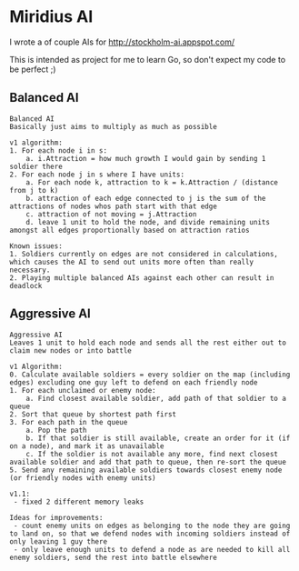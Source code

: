 Miridius AI
==

I wrote a of couple AIs for http://stockholm-ai.appspot.com/

This is intended as project for me to learn Go, so don't expect my code to be perfect ;)

Balanced AI
--

    Balanced AI
    Basically just aims to multiply as much as possible
    
    v1 algorithm:
    1. For each node i in s:
    	a. i.Attraction = how much growth I would gain by sending 1 soldier there
    2. For each node j in s where I have units:
    	a. For each node k, attraction to k = k.Attraction / (distance from j to k)
    	b. attraction of each edge connected to j is the sum of the attractions of nodes whos path start with that edge
    	c. attraction of not moving = j.Attraction
    	d. leave 1 unit to hold the node, and divide remaining units amongst all edges proportionally based on attraction ratios
    
    Known issues:
    1. Soldiers currently on edges are not considered in calculations, which causes the AI to send out units more often than really necessary.
    2. Playing multiple balanced AIs against each other can result in deadlock

Aggressive AI
--

    Aggressive AI
    Leaves 1 unit to hold each node and sends all the rest either out to claim new nodes or into battle
    
    v1 Algorithm:
    0. Calculate available soldiers = every soldier on the map (including edges) excluding one guy left to defend on each friendly node
    1. For each unclaimed or enemy node:
    	a. Find closest available soldier, add path of that soldier to a queue
    2. Sort that queue by shortest path first
    3. For each path in the queue
    	a. Pop the path
    	b. If that soldier is still available, create an order for it (if on a node), and mark it as unavailable
    	c. If the soldier is not available any more, find next closest available soldier and add that path to queue, then re-sort the queue
    5. Send any remaining available soldiers towards closest enemy node (or friendly nodes with enemy units)
    
    v1.1:
     - fixed 2 different memory leaks
    
    Ideas for improvements:
     - count enemy units on edges as belonging to the node they are going to land on, so that we defend nodes with incoming soldiers instead of only leaving 1 guy there
     - only leave enough units to defend a node as are needed to kill all enemy soldiers, send the rest into battle elsewhere
